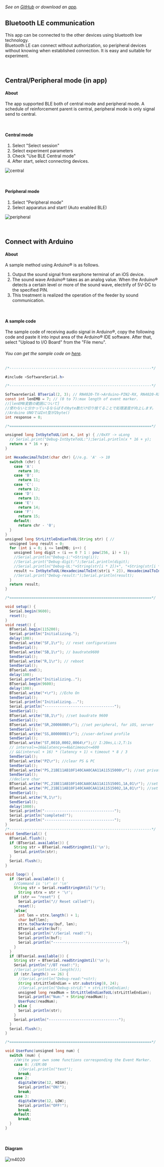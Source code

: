 ###### See on [GitHub](https://github.com/YutoMizutani/AppInfoFiles/blob/master/OperantChamberApp/docs/AudioInfo.md) or download an [app](https://itunes.apple.com/jp/app/operantchamberapp/id1250835517).

## Bluetooth LE communication
This app can be connected to the other devices using bluetooth low technology.<br>
Bluetooth LE can connect without authorization, so peripheral devices without knowing when established connection. It is easy and suitable for experiment.

<br>

## Central/Peripheral mode (in app)

#### About

The app supported BLE both of central mode and peripheral mode.
A schedule of reinforcement parent is central, peripheral mode is only signal send to central.

<br>

#### Central mode

1. Select "Select session"
2. Select experiment parameters
3. Check "Use BLE Central mode"
4. After start, select connecting devices.

![central](https://user-images.githubusercontent.com/22558921/37593377-1d5e8c14-2bb5-11e8-9399-4c88489f9159.jpg)

<br>

#### Peripheral mode

1. Select "Peripheral mode"
2. Select apparatus and start! (Auto enabled BLE)

![peripheral](https://user-images.githubusercontent.com/22558921/37593378-1d8ac838-2bb5-11e8-9bf4-690132cee21f.jpg)

<br>

## Connect with Arduino

#### About

A sample method using Arduino® is as follows.<br>
1. Output the sound signal from earphone terminal of an iOS device.
2. The sound wave Arduino® takes as an analog value. When the Arduino® detects a certain level or more of the sound wave, electrify of 5V-DC to the specified PIN.
3. This treatment is realized the operation of the feeder by sound communication.

<br>

#### A sample code

The sample code of receiving audio signal in Arduino®, copy the following code and paste it into input area of the Arduino® IDE software. After that, select \"Upload to I/O Board\" from the \"File menu\".

###### You can get the sample code on [here](https://github.com/YutoMizutani/AppInfoFiles/blob/master/OperantChamberApp/src/codes/Arduino/BLECommunication/BLECommunication.ino).
```java
/*-----------------------------------------------------------------*/

#include <SoftwareSerial.h>

/*-----------------------------------------------------------------*/

SoftwareSerial BTserial(2, 3); // RN4020-TX->Arduino-PIN2-RX, RN4020-RX->Arduino-PIN3-TX
const int lenEMB = 7; // (0 to 7):max length of event marker.
//[lenEMB変数の範囲について]
//使わないと分かっているならばそのbyte数だけ切り捨てることで処理速度が向上します。
//Arduino UNOではInt型が2byte()
int response = 0;

/*=================================================================*/

unsigned long IntbyteToUL(int x, int y) { //0xXY -> uLong
  // Serial.print("Debug-IntbyteToUL:");Serial.println(x * 16 + y);
  return x * 16 + y;
}

int HexadecimalToInt(char chr) {//e.g. 'A' -> 10
  switch (chr) {
    case 'A':
      return 10;
    case 'B':
      return 11;
    case 'C':
      return 12;
    case 'D':
      return 13;
    case 'E':
      return 14;
    case 'F':
      return 15;
    default:
      return chr - '0';
  }
}
unsigned long StrLittleEndianToUL(String str) { //
  unsigned long result = 0;
  for (int i = 0; i <= lenEMB; i++) {
    unsigned long digit = (i == 0 ? 1 : pow(256, i) + 1);
    //Serial.println("Debug-i:"+String(i));
    //Serial.print("Debug-digit:");Serial.println(digit);
    //Serial.println("Debug-UL:"+String(str[i * 2])+", "+String(str[i * 2+1]));
    result += IntbyteToUL(HexadecimalToInt(str[i * 2]), HexadecimalToInt(str[i * 2 + 1])) * digit;
    //Serial.print("Debug-result:");Serial.println(result);
  }
  return result;
}

/*=================================================================*/

void setup() {
  Serial.begin(9600);
  reset();
}
void reset() {
  BTserial.begin(115200);
  Serial.println("Initializing.");
  delay(100);
  BTserial.write("SF,1\r"); // reset configurations
  SendSerial();
  BTserial.write("SB,1\r"); // baudrate9600
  SendSerial();
  BTserial.write("R,1\r"); // reboot
  SendSerial();
  BTserial.end();
  delay(100);
  Serial.println("Initializing..");
  BTserial.begin(9600);
  delay(100);
  BTserial.write("+\r"); //Echo On
  SendSerial();
  Serial.println("Initializing...");
  Serial.println("--------------------------------");
  SendSerial();
  BTserial.write("SB,1\r"); //set baudrate 9600
  SendSerial();
  BTserial.write("SR,20006000\r"); //set peripheral, for iOS, server
  SendSerial();
  BTserial.write("SS,80000001\r"); //user-defined profile
  SendSerial();
  BTserial.write("ST,0010,0002,0064\r");// I:20ms,L:2,T:1s
  // interval>=16&&latency<=4&&timeout<=600
  // &&(interval + 16) * (latency + 1) < timeout * 8 / 3
  SendSerial();
  BTserial.write("PZ\r"); //clear PS & PC
  SendSerial();
  BTserial.write("PS,21BE11AB10F140CAA0CAA11A11515000\r"); //set private service
  SendSerial();
  //declare char
  BTserial.write("PC,21BE11AB10F140CAA0CAA11A11515001,1A,01\r"); //set private characteristics.
  BTserial.write("PC,21BE11AB10F140CAA0CAA11A11515002,1A,01\r"); //set private characteristics.
  SendSerial();
  BTserial.write("R,1\r");
  SendSerial();
  delay(1000);
  Serial.println("--------------------------------");
  Serial.println("completed!");
  Serial.println("--------------------------------");
}
/*-----------------------------------------------------------------*/
void SendSerial() {
  BTserial.flush();
  if (BTserial.available()) {
    String str = BTserial.readStringUntil('\n');
    Serial.println(str);
  }
  Serial.flush();
}

void loop() {
  if (Serial.available()) {
    //Command is '\r' or '\n'
    String str = Serial.readStringUntil('\r');
      String strx = str + '\r';
    if (str == "reset") {
      Serial.println("// Reset called!");
      reset();
    }else{
      int len = strx.length() + 1;
      char buf[len];
      strx.toCharArray(buf, len);
      BTserial.write(buf);
      Serial.println("//Serial read!:");
      Serial.println(buf);
      Serial.println("--------------------------------");
    }
  }
  if (BTserial.available()) {
    String str = BTserial.readStringUntil('\n');
    Serial.println("//BT read!:");
    //Serial.println(str.length());
    if (str.length() == 26) {
      //Serial.println("Debug-read:"+str);
      String strLittleEndian = str.substring(8, 24);
      //Serial.println("Debug-strLE:" + strLittleEndian);
      unsigned long readNum = StrLittleEndianToUL(strLittleEndian);
      Serial.println("Num:" + String(readNum));
      UserFunc(readNum);
    } else {
      Serial.println(str);
    }
    Serial.println("--------------------------------");
  }
  Serial.flush();
}

/*=================================================================*/

void UserFunc(unsigned long num) {
  switch (num) {
    //Write your own some functions corresponding the Event Marker.
    case 0: //EM:00
      //Serial.println("test");
      break;
    case 2:
      digitalWrite(12, HIGH);
      Serial.println("ON!");
      break;
    case 3:
      digitalWrite(12, LOW);
      Serial.println("OFF!");
      break;
    default:
      break;
  }
}

```

<br>

#### Diagram

![rn4020](https://user-images.githubusercontent.com/22558921/37634953-2a5fc3ce-2c3c-11e8-8c6e-38401823077a.jpeg)

<br>